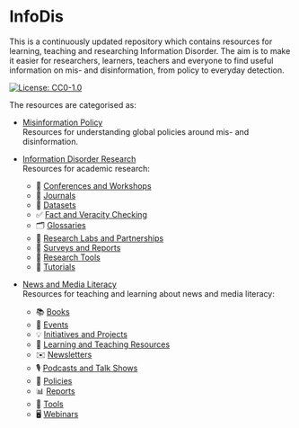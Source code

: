 # InfoDis
This is a continuously updated repository which contains resources for learning, teaching and researching Information Disorder.
The aim is to make it easier for researchers, learners, teachers and everyone to find useful information on mis- and disinformation, from policy to everyday detection.

[![License: CC0-1.0](https://img.shields.io/badge/License-CC0%201.0-lightgrey.svg)](http://creativecommons.org/publicdomain/zero/1.0/)

The resources are categorised as:
 - [Misinformation Policy](https://github.com/m-arti/infodis/blob/main/Misinformation%20Policy.md) \
  Resources for understanding global policies around mis- and disinformation.
 - [Information Disorder Research](https://github.com/m-arti/infodis/blob/master/Information%20Disorder%20Research.md) \
  Resources for academic research:
    - 📅 [Conferences and Workshops](https://github.com/m-arti/infodis/blob/master/Information%20Disorder%20Research.md#Conferences-and-Workshops)
    - 📔 [Journals](https://github.com/m-arti/infodis/blob/master/Information%20Disorder%20Research.md#Journals)
    - 📁 [Datasets](https://github.com/m-arti/infodis/blob/master/Information%20Disorder%20Research.md#Datasets)
    - ✅ [Fact and Veracity Checking](https://github.com/m-arti/infodis/blob/master/Information%20Disorder%20Research.md#Fact-and-Veracity-Checking)
    - 🗂 [Glossaries](https://github.com/m-arti/infodis/blob/master/Information%20Disorder%20Research.md#Glossaries)
    - 🏢 [Research Labs and Partnerships](https://github.com/m-arti/infodis/blob/main/Information%20Disorder%20Research.md#Research-Labs-Partnerships)
    - 📄 [Surveys and Reports](https://github.com/m-arti/infodis/blob/master/Information%20Disorder%20Research.md#Surveys-and-Reports)
    - 🔎 [Research Tools](https://github.com/m-arti/infodis/blob/master/Information%20Disorder%20Research.md#Research-Tools)
    - 📝 [Tutorials](https://github.com/m-arti/infodis/blob/master/Information%20Disorder%20Research.md#Tutorials)


 - [News and Media Literacy](https://github.com/m-arti/infodis/blob/master/News%20and%20Media%20Literacy.md) \
  Resources for teaching and learning about news and media literacy:
    - 📚 [Books](https://github.com/m-arti/infodis/blob/master/News%20and%20Media%20Literacy.md#Books)
    - 📅 [Events](https://github.com/m-arti/infodis/blob/master/News%20and%20Media%20Literacy.md#Events)
    - 💡 [Initiatives and Projects](https://github.com/m-arti/infodis/blob/master/News%20and%20Media%20Literacy.md#Initiatives-Projects)
    - 📝 [Learning and Teaching Resources](https://github.com/m-arti/infodis/blob/master/News%20and%20Media%20Literacy.md#Learning-and-Teaching-Resources)
    - ✉️ [Newsletters](https://github.com/m-arti/infodis/blob/master/News%20and%20Media%20Literacy.md#Newsletters)
    - 🎙 [Podcasts and Talk Shows](https://github.com/m-arti/infodis/blob/master/News%20and%20Media%20Literacy.md#Podcasts-Talk-Shows)
    - 📜 [Policies](https://github.com/m-arti/infodis/blob/master/News%20and%20Media%20Literacy.md#Policies)
    - 📊 [Reports](https://github.com/m-arti/infodis/blob/master/News%20and%20Media%20Literacy.md#Reports)
    - 📱 [Tools](https://github.com/m-arti/infodis/blob/master/News%20and%20Media%20Literacy.md#Tools)
    - 🖥 [Webinars](https://github.com/m-arti/infodis/blob/master/News%20and%20Media%20Literacy.md#Webinars)
